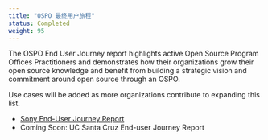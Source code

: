 ```yaml
---
title: "OSPO 最终用户旅程"
status: Completed
weight: 95
---
```


The OSPO End User Journey report highlights active Open Source Program Offices Practitioners and
demonstrates how their organizations grow their open source knowledge and benefit from building a
strategic vision and commitment around open source through an OSPO. 

Use cases will be added as more organizations contribute to expanding this list.

* [Sony End-User Journey Report](https://github.com/todogroup/ospology/files/13006962/sony_end-user-OSPOCaseStudy.pdf)
* Coming Soon: UC Santa Cruz End-user Journey Report
